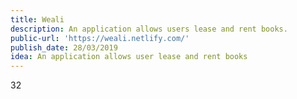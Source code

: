 ```yaml
---
title: Weali
description: An application allows users lease and rent books.
public-url: 'https://weali.netlify.com/'
publish_date: 28/03/2019
idea: An application allows user lease and rent books
---
```

32
